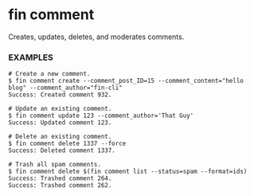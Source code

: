 # fin comment

Creates, updates, deletes, and moderates comments.

### EXAMPLES

    # Create a new comment.
    $ fin comment create --comment_post_ID=15 --comment_content="hello blog" --comment_author="fin-cli"
    Success: Created comment 932.

    # Update an existing comment.
    $ fin comment update 123 --comment_author='That Guy'
    Success: Updated comment 123.

    # Delete an existing comment.
    $ fin comment delete 1337 --force
    Success: Deleted comment 1337.

    # Trash all spam comments.
    $ fin comment delete $(fin comment list --status=spam --format=ids)
    Success: Trashed comment 264.
    Success: Trashed comment 262.


